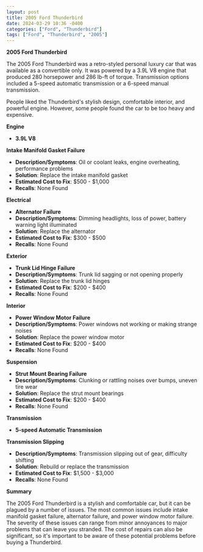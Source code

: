 ```yaml
---
layout: post
title: 2005 Ford Thunderbird
date: 2024-03-29 10:36 -0400
categories: ["Ford", "Thunderbird"]
tags: ["Ford", "Thunderbird", "2005"]
---
```

**2005 Ford Thunderbird**

The 2005 Ford Thunderbird was a retro-styled personal luxury car that was available as a convertible only. It was powered by a 3.9L V8 engine that produced 280 horsepower and 286 lb-ft of torque. Transmission options included a 5-speed automatic transmission or a 6-speed manual transmission.

People liked the Thunderbird's stylish design, comfortable interior, and powerful engine. However, some people found the car to be too heavy and expensive.

**Engine**

* **3.9L V8**

**Intake Manifold Gasket Failure**
* **Description/Symptoms**: Oil or coolant leaks, engine overheating, performance problems
* **Solution**: Replace the intake manifold gasket
* **Estimated Cost to Fix**: $500 - $1,000
* **Recalls**: None Found

**Electrical**

* **Alternator Failure**
* **Description/Symptoms**: Dimming headlights, loss of power, battery warning light illuminated
* **Solution**: Replace the alternator
* **Estimated Cost to Fix**: $300 - $500
* **Recalls**: None Found

**Exterior**

* **Trunk Lid Hinge Failure**
* **Description/Symptoms**: Trunk lid sagging or not opening properly
* **Solution**: Replace the trunk lid hinges
* **Estimated Cost to Fix**: $200 - $400
* **Recalls**: None Found

**Interior**

* **Power Window Motor Failure**
* **Description/Symptoms**: Power windows not working or making strange noises
* **Solution**: Replace the power window motor
* **Estimated Cost to Fix**: $200 - $400
* **Recalls**: None Found

**Suspension**

* **Strut Mount Bearing Failure**
* **Description/Symptoms**: Clunking or rattling noises over bumps, uneven tire wear
* **Solution**: Replace the strut mount bearings
* **Estimated Cost to Fix**: $200 - $400
* **Recalls**: None Found

**Transmission**

* **5-speed Automatic Transmission**

**Transmission Slipping**
* **Description/Symptoms**: Transmission slipping out of gear, difficulty shifting
* **Solution**: Rebuild or replace the transmission
* **Estimated Cost to Fix**: $1,500 - $3,000
* **Recalls**: None Found

**Summary**

The 2005 Ford Thunderbird is a stylish and comfortable car, but it can be plagued by a number of issues. The most common issues include intake manifold gasket failure, alternator failure, and power window motor failure. The severity of these issues can range from minor annoyances to major problems that can leave you stranded. The cost of repairs can also be significant, so it's important to be aware of these potential problems before buying a Thunderbird.
